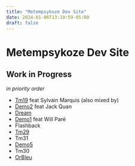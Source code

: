 ```yaml
---
title: "Metempsykoze Dev Site"
date: 2024-01-06T13:19:59-05:00
draft: false
---
```


# Metempsykoze Dev Site


## Work in Progress

*in priority order*

- [Tm19](./wip/tm19/) feat Sylvain Marquis (also mixed by)
- [Demo2](./wip/demo2/) feat Jack Quan
- [Dream](./wip/dream/)
- [Demo1](./wip/demo1/) feat Will Paré
- Flashback
- [Tm29](./wip/tm29/)
- Tm31
- [Demo5](./wip/demo5/)
- Tm30
- [OrBleu](./wip/orbleu/)
